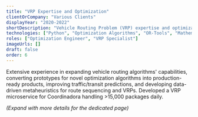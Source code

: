 ```yaml
---
title: "VRP Expertise and Optimization"
clientOrCompany: "Various Clients"
displayYear: "2020-2022"
shortDescription: "Vehicle Routing Problem (VRP) expertise and optimization solutions for logistics and transportation companies."
technologies: ["Python", "Optimization Algorithms", "OR-Tools", "Mathematical Modeling"]
roles: ["Optimization Engineer", "VRP Specialist"]
imageUrls: []
draft: false
order: 6
---
```


Extensive experience in expanding vehicle routing algorithms' capabilities, converting prototypes for novel optimization algorithms into production-ready products, improving traffic/transit predictions, and developing data-driven metaheuristics for route sequencing and VRPs. Developed a VRP microservice for Coordinadora handling >15,000 packages daily.

*(Expand with more details for the dedicated page)* 